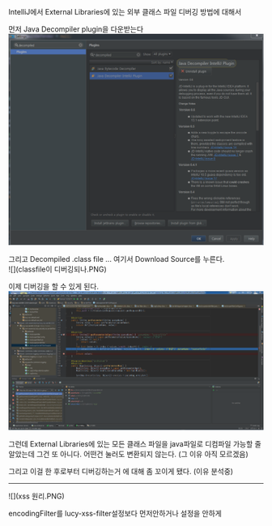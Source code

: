 IntelliJ에서 External Libraries에 있는 외부 클래스 파일 디버깅 방법에 대해서 

먼저 Java Decompiler plugin을 다운받는다</br>
![](decompiledplugin.PNG)

그리고  Decompiled .class file ... 여기서 Download Source를 누른다. </br>
![](classfile이 디버깅되나.PNG)


이제 디버깅을 할 수 있게 된다. </br>
![](okok.PNG)

그런데 External Libraries에 있는 모든 클래스 파일을 java파일로 디컴파일 가능할 줄 알았는데 그건 또 아니다. 어떤건 눌러도 변환되지 않는다. (그 이유 아직 모르겠음) </br>

그리고 이걸 한 후로부터 디버깅하는거 에 대해 좀 꼬이게 됐다. (이유 분석중)</br>



---


![](xss 원리.PNG)

encodingFilter를 lucy-xss-filter설정보다 먼저안하거나 설정을 안하게 

